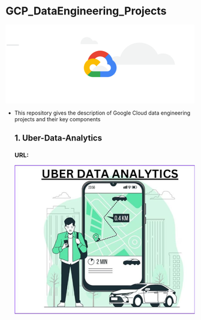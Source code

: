 # GCP_DataEngineering_Projects
![cloud](https://github.com/Shoaib9288/GCP_DataEngineering_Projects/blob/main/GCP.gif)

- This repository gives the description of Google Cloud data engineering projects and their key components

  ## 1. Uber-Data-Analytics
  ### URL:
  ![logo](https://github.com/Shoaib9288/GCP_DataEngineering_Projects/blob/main/uber-etl-pipeline-data-engineering-project/Uber%20Data%20Analytics.jpg)
